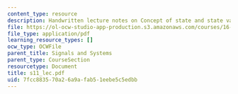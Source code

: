 ```yaml
---
content_type: resource
description: Handwritten lecture notes on Concept of state and state variables.
file: https://ol-ocw-studio-app-production.s3.amazonaws.com/courses/16-01-unified-engineering-i-ii-iii-iv-fall-2005-spring-2006/7fcc883570a26a9afab51eebe5c5edbb_s11_lec.pdf
file_type: application/pdf
learning_resource_types: []
ocw_type: OCWFile
parent_title: Signals and Systems
parent_type: CourseSection
resourcetype: Document
title: s11_lec.pdf
uid: 7fcc8835-70a2-6a9a-fab5-1eebe5c5edbb
---
```

